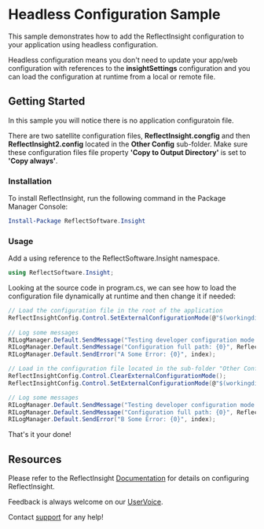 ﻿# Headless Configuration Sample

This sample demonstrates how to add the ReflectInsight configuration to your application using headless configuration.

Headless configuration means you don't need to update your app/web configuration with
references to the **insightSettings** configuration and you can load the configuration at runtime from a local or remote file.
 
## Getting Started

In this sample you will notice there is no application configuratoin file.

There are two satellite configuration files, **ReflectInsight.congfig** and then **ReflectInsight2.config** located in the **Other Config** sub-folder. Make sure these configuration files file property **'Copy to Output Directory'** is set to **'Copy always'**.
 
### Installation

To install ReflectInsight, run the following command in the Package Manager Console:

```powershell
Install-Package ReflectSoftware.Insight
```

### Usage 

Add a using reference to the ReflectSoftware.Insight namespace.

```csharp
using ReflectSoftware.Insight;
```

Looking at the source code in program.cs, we can see how to load the configuration file dynamically at runtime and then change it if needed:

```csharp
// Load the configuration file in the root of the application
ReflectInsightConfig.Control.SetExternalConfigurationMode(@"$(workingdir)\ReflectInsight.config");
    
// Log some messages
RILogManager.Default.SendMessage("Testing developer configuration mode...");
RILogManager.Default.SendMessage("Configuration full path: {0}", ReflectInsightConfig.Control.LastConfigFullPath);
RILogManager.Default.SendError("A Some Error: {0}", index);

// Load in the configuration file located in the sub-folder "Other Config". Before loading in the configuration, you want to clear the developer configuration mode
ReflectInsightConfig.Control.ClearExternalConfigurationMode();
ReflectInsightConfig.Control.SetExternalConfigurationMode(@"$(workingdir)\Other Config\ReflectInsight2.config");

// Log some messages
RILogManager.Default.SendMessage("Testing developer configuration mode...");
RILogManager.Default.SendMessage("Configuration full path: {0}", ReflectInsightConfig.Control.LastConfigFullPath);
RILogManager.Default.SendError("B Some Error: {0}", index);
```

That's it your done!

## Resources

Please refer to the ReflectInsight [Documentation](https://reflectsoftware.atlassian.net/wiki/display/RI5/ReflectInsight+5+documentation) for details on configuring ReflectInsight.
       
Feedback is always welcome on our [UserVoice](http://reflectsoftware.uservoice.com/forums/158277-reflectinsight-feedback).

Contact [support](support@reflectsoftware.com) for any help!